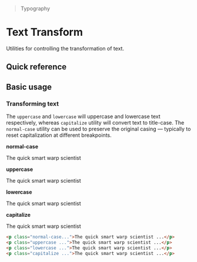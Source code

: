 > Typography

# Text Transform

Utilities for controlling the transformation of text.

## Quick reference

<qr-table />

## Basic usage

### Transforming text
The `uppercase` and `lowercase` will uppercase and lowercase text respectively, whereas `capitalize` utility will convert text to title-case.
The `normal-case` utility can be used to preserve the original casing — typically to reset capitalization at different breakpoints.

<example-container>
  <div class="ex-inner-box s-text text-body max-w-[400]">
    <strong class="pd-font-mono text-s">normal-case</strong>
    <p class="normal-case">The quick smart warp scientist</p>
    <strong class="pd-font-mono text-s">uppercase</strong>
    <p class="uppercase">The quick smart warp scientist</p>
    <strong class="pd-font-mono text-s">lowercase</strong>
    <p class="lowercase">The quick smart warp scientist</p>
    <strong class="pd-font-mono text-s">capitalize</strong>
    <p class="capitalize">The quick smart warp scientist</p>
  </div>
</example-container>

```html
<p class="normal-case...">The quick smart warp scientist ...</p>
<p class="uppercase ...">The quick smart warp scientist ...</p>
<p class="lowercase ...">The quick smart warp scientist ...</p>
<p class="capitalize ...">The quick smart warp scientist ...</p>
```
